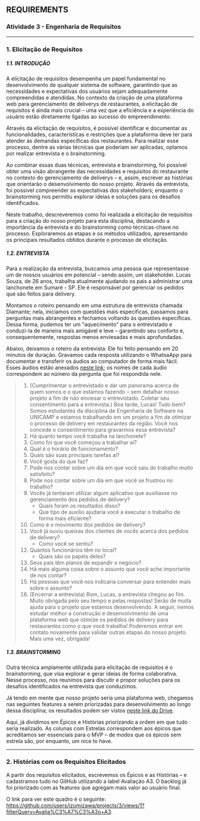 ## REQUIREMENTS
### Atividade 3 - Engenharia de Requisitos

---

### 1. Elicitação de Requisitos
##### 1.1. INTRODUÇÃO

A elicitação de requisitos desempenha um papel fundamental no desenvolvimento de
qualquer sistema de software, garantindo que as necessidades e expectativas dos
usuários sejam adequadamente compreendidas e atendidas. No contexto da criação de uma
plataforma web para gerenciamento de deliverys de restaurantes, a elicitação de
requisitos é ainda mais crucial – uma vez que a eficiência e a experiência do usuário
estão diretamente ligadas ao sucesso do empreendimento.

Através da elicitação de requisitos, é possível identificar e documentar as
funcionalidades, características e restrições que a plataforma deve ter para atender
às demandas específicas dos restaurantes. Para realizar esse processo, dentre as
várias técnicas que poderiam ser aplicadas, optamos por realizar entrevista e o
brainstorming.

Ao combinar essas duas técnicas, entrevista e brainstorming, foi possível obter uma
visão abrangente das necessidades e requisitos do restaurante no contexto do
gerenciamento de deliverys – e, assim, escrever as histórias que orientarão o
desenvolvimento do nosso projeto. Através da entrevista, foi possível compreender
as expectativas dos stakeholders; enquanto o brainstorming nos permitiu explorar
ideias e soluções para os desafios identificados.

Neste trabalho, descreveremos como foi realizada a elicitação de requisitos para a
criação do nosso projeto para esta disciplina, destacando a importância da entrevista
e do brainstorming como técnicas-chave no processo. Exploraremos as etapas e os
métodos utilizados, apresentando os principais resultados obtidos durante o processo
de elicitação.

##### 1.2. ENTREVISTA

Para a realização da entrevista, buscamos uma pessoa que representasse um de nossos
usuários em potencial – sendo assim, um stakeholder. Lucas Souza, de 26 anos,
trabalha atualmente ajudando os pais a administrar uma lanchonete em Sumaré - SP.
Ele é responsável por gerenciar os pedidos que são feitos para delivery.

Montamos o roteiro pensando em uma estrutura de entrevista chamada Diamante; nela,
iniciamos com questões mais específicas, passamos para perguntas mais abrangentes e
fechamos voltando às questões específicas. Dessa forma, pudemos ter um "aquecimento"
para o entrevistado e conduzi-la de maneira mais amigável e leve – garantindo seu
conforto e, consequentemente, respostas menos enviesadas e mais aprofundadas. 

Abaixo, deixamos o roteiro da entrevista. Ele foi feito pensando em 20 minutos de
duração. Gravamos cada resposta utilizando o WhatsaApp para documentar e transferir
os áudios ao computador de forma mais fácil. Esses áudios estão anexados
[neste link](https://drive.google.com/drive/folders/1Up6VE7UPdli6dK_Igqpb6tbwx4GXAYNP?usp=sharing);
os nomes de cada áudio correspondem ao número da pergunta que foi respondida nele.

> 1. (Cumprimentar o entrevistado e dar um panorama acerca de quem somos e o que
> estamos fazendo – sem detalhar nosso projeto a fim de não enviesar o entrevistado.
> Coletar seu consentimento para a entrevista.) 
> Boa tarde, Lucas! Tudo bem? Somos estudantes da disciplina de Engenharia de
> Software na UNICAMP e estamos trabalhando em um projeto a fim de otimizar o
> processo de delivery em restaurantes da região. Você nos concede o consentimento
> para gravarmos essa entrevista?
> 2. Há quanto tempo você trabalha na lanchonete?
> 3. Como foi que você começou a trabalhar aí?
> 4. Qual é o horário de funcionamento?
> 5. Quais são suas principais tarefas aí?
> 6. Você gosta do que faz?
> 7. Pode nos contar sobre um dia em que você saiu do trabalho muito satisfeito?
> 8. Pode nos contar sobre um dia em que você se frustrou no trabalho?
> 9. Vocês já tentaram utilizar algum aplicativo que auxiliasse no gerenciamento 
> dos pedidos de delivery?
>     - Quais foram os resultados disso?
>     - Que tipo de auxílio ajudaria você a executar o trabalho de forma mais
>     eficiente?
> 10. Como é o movimento dos pedidos de delivery?
> 11. Você já ouviu queixas dos clientes de vocês acerca dos pedidos de delivery?
>     - Como você se sentiu?
> 12. Quantos funcionários têm no local?
>     - Quais são os papéis deles?
> 13. Seus pais têm planos de expandir o negócio?
> 14. Há mais alguma coisa sobre o assunto que você ache importante de nos contar?
> 15. Há pessoas que você nos indicaria conversar para entender mais sobre o
> assunto?
> 16. (Encerrar a entrevista) Bom, Lucas, a entrevista chegou ao fim. Muito obrigada
> pelo seu tempo e pelas respostas! Serão de muita ajuda para o projeto que estamos
> desenvolvendo. A seguir, iremos estudar melhor a construção e desenvolvimento de
> uma plataforma web que otimize os pedidos de delivery para restaurantes como o que
> você trabalha! Poderemos entrar em contato novamente para validar outras etapas do
> nosso projeto. Mais uma vez, obrigada!


##### 1.3. BRAINSTORMING

Outra técnica amplamente utilizada para elicitação de requisitos é o brainstorming,
que visa explorar e gerar ideias de forma colaborativa. Nesse processo, nos reunimos
para discutir e propor soluções para os desafios identificados na entrevista que
conduzimos.

Já tendo em mente que nosso projeto seria uma plataforma web, chegamos nas seguintes
features a serem priorizadas para desenvolvimento ao longo dessa disciplina; os
resultados podem ser vistos
[neste link do Drive](https://drive.google.com/drive/folders/14oCYJCgcdoikR4Xm6Z-1FejwcrpE0jCr?usp=sharing).

Aqui, já dividimos em Épicos e Histórias priorizando a ordem em que tudo seria
realizado. As colunas com Estrelas correspondem aos épicos que acreditamos ser
essenciais para o MVP – de modos que os épicos sem estrela são, por enquanto, um
nice to have.

---

### 2. Histórias com os Requisitos Elicitados

A partir dos requisitos elicitados, escrevemos os Épicos e as Histórias – e
cadastramos tudo no GitHub utilizando a label Avaliação A3. O backlog já foi
priorizado com as features que agregam mais valor ao usuário final.

O link para ver este quadro é o seguinte:
https://github.com/users/izumizawa/projects/3/views/1?filterQuery=Avalia%C3%A7%C3%A3o+A3.


